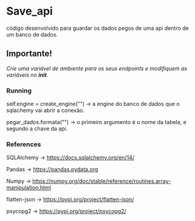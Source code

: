 # Save_api

código desenvolvido para guardar os dados pegos de uma api dentro de um banco de dados.

## Importante!

*Crie uma variável de ambiente para os seus endpoints e modifiquem as variáveis no __init__.*



### Running
self.engine = create_engine("") -> a engine do banco de dados que o sqlachemy vai abrir a conexão.

pegar_dados.formata("") -> o primeiro argumento é o nome da tabela, e segundo a chave da api.

### References

SQLAlchemy -> https://docs.sqlalchemy.org/en/14/

Pandas -> https://pandas.pydata.org

Numpy -> https://numpy.org/doc/stable/reference/routines.array-manipulation.html

flatten-json -> https://pypi.org/project/flatten-json/

psycopg2 -> https://pypi.org/project/psycopg2/


